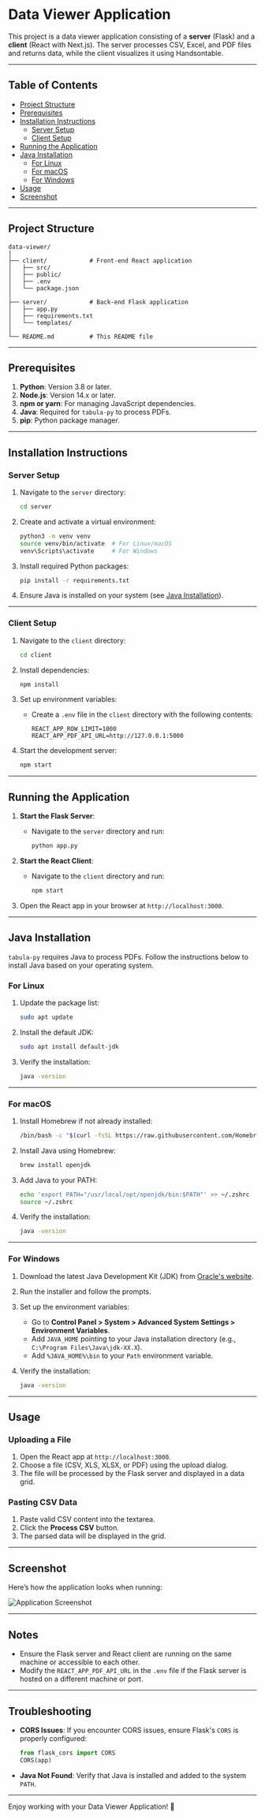 
# Data Viewer Application

This project is a data viewer application consisting of a **server** (Flask) and a **client** (React with Next.js). The server processes CSV, Excel, and PDF files and returns data, while the client visualizes it using Handsontable.

---

## Table of Contents
- [Project Structure](#project-structure)
- [Prerequisites](#prerequisites)
- [Installation Instructions](#installation-instructions)
  - [Server Setup](#server-setup)
  - [Client Setup](#client-setup)
- [Running the Application](#running-the-application)
- [Java Installation](#java-installation)
  - [For Linux](#for-linux)
  - [For macOS](#for-macos)
  - [For Windows](#for-windows)
- [Usage](#usage)
- [Screenshot](#screenshot)

---

## Project Structure
```
data-viewer/
│
├── client/            # Front-end React application
│   ├── src/
│   ├── public/
│   ├── .env
│   └── package.json
│
├── server/            # Back-end Flask application
│   ├── app.py
│   ├── requirements.txt
│   └── templates/
│
└── README.md          # This README file
```

---

## Prerequisites
1. **Python**: Version 3.8 or later.
2. **Node.js**: Version 14.x or later.
3. **npm or yarn**: For managing JavaScript dependencies.
4. **Java**: Required for `tabula-py` to process PDFs.
5. **pip**: Python package manager.

---

## Installation Instructions

### Server Setup
1. Navigate to the `server` directory:
   ```bash
   cd server
   ```

2. Create and activate a virtual environment:
   ```bash
   python3 -m venv venv
   source venv/bin/activate  # For Linux/macOS
   venv\Scripts\activate     # For Windows
   ```

3. Install required Python packages:
   ```bash
   pip install -r requirements.txt
   ```

4. Ensure Java is installed on your system (see [Java Installation](#java-installation)).

---

### Client Setup
1. Navigate to the `client` directory:
   ```bash
   cd client
   ```

2. Install dependencies:
   ```bash
   npm install
   ```

3. Set up environment variables:
   - Create a `.env` file in the `client` directory with the following contents:
     ```
     REACT_APP_ROW_LIMIT=1000
     REACT_APP_PDF_API_URL=http://127.0.0.1:5000
     ```

4. Start the development server:
   ```bash
   npm start
   ```

---

## Running the Application

1. **Start the Flask Server**:
   - Navigate to the `server` directory and run:
     ```bash
     python app.py
     ```

2. **Start the React Client**:
   - Navigate to the `client` directory and run:
     ```bash
     npm start
     ```

3. Open the React app in your browser at `http://localhost:3000`.

---

## Java Installation
`tabula-py` requires Java to process PDFs. Follow the instructions below to install Java based on your operating system.

### For Linux
1. Update the package list:
   ```bash
   sudo apt update
   ```

2. Install the default JDK:
   ```bash
   sudo apt install default-jdk
   ```

3. Verify the installation:
   ```bash
   java -version
   ```

---

### For macOS
1. Install Homebrew if not already installed:
   ```bash
   /bin/bash -c "$(curl -fsSL https://raw.githubusercontent.com/Homebrew/install/HEAD/install.sh)"
   ```

2. Install Java using Homebrew:
   ```bash
   brew install openjdk
   ```

3. Add Java to your PATH:
   ```bash
   echo 'export PATH="/usr/local/opt/openjdk/bin:$PATH"' >> ~/.zshrc
   source ~/.zshrc
   ```

4. Verify the installation:
   ```bash
   java -version
   ```

---

### For Windows
1. Download the latest Java Development Kit (JDK) from [Oracle's website](https://www.oracle.com/java/technologies/javase-downloads.html).

2. Run the installer and follow the prompts.

3. Set up the environment variables:
   - Go to **Control Panel > System > Advanced System Settings > Environment Variables**.
   - Add `JAVA_HOME` pointing to your Java installation directory (e.g., `C:\Program Files\Java\jdk-XX.X`).
   - Add `%JAVA_HOME%\bin` to your `Path` environment variable.

4. Verify the installation:
   ```bash
   java -version
   ```

---

## Usage

### Uploading a File
1. Open the React app at `http://localhost:3000`.
2. Choose a file (CSV, XLS, XLSX, or PDF) using the upload dialog.
3. The file will be processed by the Flask server and displayed in a data grid.

### Pasting CSV Data
1. Paste valid CSV content into the textarea.
2. Click the **Process CSV** button.
3. The parsed data will be displayed in the grid.

---

## Screenshot
Here’s how the application looks when running:

![Application Screenshot](https://raw.githubusercontent.com/gsmart/data-viewer/refs/heads/main/client/public/demo.png)

---

## Notes
- Ensure the Flask server and React client are running on the same machine or accessible to each other.
- Modify the `REACT_APP_PDF_API_URL` in the `.env` file if the Flask server is hosted on a different machine or port.

---

## Troubleshooting
- **CORS Issues**:
  If you encounter CORS issues, ensure Flask's `CORS` is properly configured:
  ```python
  from flask_cors import CORS
  CORS(app)
  ```
- **Java Not Found**:
  Verify that Java is installed and added to the system `PATH`.

---

Enjoy working with your Data Viewer Application! 🎉
